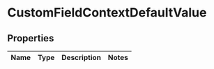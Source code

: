 # CustomFieldContextDefaultValue

## Properties
Name | Type | Description | Notes
------------ | ------------- | ------------- | -------------
